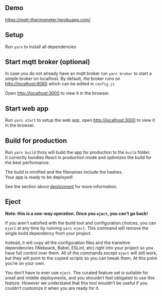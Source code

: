 ## Demo
https://mqtt-thermometer.herokuapp.com/

## Setup

Run `yarn` to install all dependencies

## Start mqtt broker (optional)
In case you do not already have an mqtt broker run `yarn broker` to start a simple broker on localhost. By default, the broker runs on [http://localhost:8080](http://localhost:8080) which can be edited in `config.js`<br>

Open [http://localhost:3000](http://localhost:3000) to view it in the browser.

## Start web app
Run `yarn start` to setup the web app, open [http://localhost:3000](http://localhost:3000) to view it in the browser.


## Build for production 

Run `yarn build` thois will build the app for production to the `build` folder.<br>
It correctly bundles React in production mode and optimizes the build for the best performance.

The build is minified and the filenames include the hashes.<br>
Your app is ready to be deployed!

See the section about [deployment](https://facebook.github.io/create-react-app/docs/deployment) for more information.

## Eject

**Note: this is a one-way operation. Once you `eject`, you can’t go back!**

If you aren’t satisfied with the build tool and configuration choices, you can `eject` at any time by running `yarn eject`. This command will remove the single build dependency from your project.

Instead, it will copy all the configuration files and the transitive dependencies (Webpack, Babel, ESLint, etc) right into your project so you have full control over them. All of the commands except `eject` will still work, but they will point to the copied scripts so you can tweak them. At this point you’re on your own.

You don’t have to ever use `eject`. The curated feature set is suitable for small and middle deployments, and you shouldn’t feel obligated to use this feature. However we understand that this tool wouldn’t be useful if you couldn’t customize it when you are ready for it.